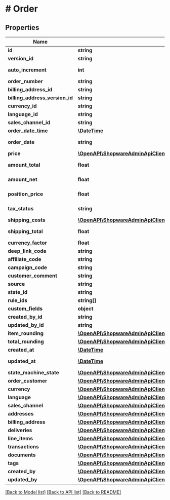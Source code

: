 # # Order

## Properties

Name | Type | Description | Notes
------------ | ------------- | ------------- | -------------
**id** | **string** |  | [optional]
**version_id** | **string** |  | [optional]
**auto_increment** | **int** |  | [optional] [readonly]
**order_number** | **string** |  | [optional]
**billing_address_id** | **string** |  |
**billing_address_version_id** | **string** |  | [optional]
**currency_id** | **string** |  |
**language_id** | **string** |  |
**sales_channel_id** | **string** |  |
**order_date_time** | [**\DateTime**](\DateTime.md) |  |
**order_date** | **string** |  | [optional] [readonly]
**price** | [**\OpenAPI\ShopwareAdminApiClient\Model\OrderJsonApiAllOfPrice**](OrderJsonApiAllOfPrice.md) |  | [optional]
**amount_total** | **float** |  | [optional] [readonly]
**amount_net** | **float** |  | [optional] [readonly]
**position_price** | **float** |  | [optional] [readonly]
**tax_status** | **string** |  | [optional] [readonly]
**shipping_costs** | [**\OpenAPI\ShopwareAdminApiClient\Model\OrderJsonApiAllOfShippingCosts**](OrderJsonApiAllOfShippingCosts.md) |  | [optional]
**shipping_total** | **float** |  | [optional] [readonly]
**currency_factor** | **float** |  |
**deep_link_code** | **string** |  | [optional]
**affiliate_code** | **string** |  | [optional]
**campaign_code** | **string** |  | [optional]
**customer_comment** | **string** |  | [optional]
**source** | **string** |  | [optional]
**state_id** | **string** |  |
**rule_ids** | **string[]** |  | [optional]
**custom_fields** | **object** |  | [optional]
**created_by_id** | **string** |  | [optional]
**updated_by_id** | **string** |  | [optional]
**item_rounding** | [**\OpenAPI\ShopwareAdminApiClient\Model\CurrencyJsonApiAllOfItemRounding**](CurrencyJsonApiAllOfItemRounding.md) |  |
**total_rounding** | [**\OpenAPI\ShopwareAdminApiClient\Model\CurrencyJsonApiAllOfItemRounding**](CurrencyJsonApiAllOfItemRounding.md) |  |
**created_at** | [**\DateTime**](\DateTime.md) |  | [readonly]
**updated_at** | [**\DateTime**](\DateTime.md) |  | [optional] [readonly]
**state_machine_state** | [**\OpenAPI\ShopwareAdminApiClient\Model\StateMachineState**](StateMachineState.md) |  | [optional]
**order_customer** | [**\OpenAPI\ShopwareAdminApiClient\Model\OrderCustomer**](OrderCustomer.md) |  | [optional]
**currency** | [**\OpenAPI\ShopwareAdminApiClient\Model\Currency**](Currency.md) |  | [optional]
**language** | [**\OpenAPI\ShopwareAdminApiClient\Model\Language**](Language.md) |  | [optional]
**sales_channel** | [**\OpenAPI\ShopwareAdminApiClient\Model\SalesChannel**](SalesChannel.md) |  | [optional]
**addresses** | [**\OpenAPI\ShopwareAdminApiClient\Model\OrderAddress[]**](OrderAddress.md) |  | [optional]
**billing_address** | [**\OpenAPI\ShopwareAdminApiClient\Model\OrderAddress**](OrderAddress.md) |  | [optional]
**deliveries** | [**\OpenAPI\ShopwareAdminApiClient\Model\OrderDelivery[]**](OrderDelivery.md) |  | [optional]
**line_items** | [**\OpenAPI\ShopwareAdminApiClient\Model\OrderLineItem[]**](OrderLineItem.md) |  | [optional]
**transactions** | [**\OpenAPI\ShopwareAdminApiClient\Model\OrderTransaction[]**](OrderTransaction.md) |  | [optional]
**documents** | [**\OpenAPI\ShopwareAdminApiClient\Model\Document[]**](Document.md) |  | [optional]
**tags** | [**\OpenAPI\ShopwareAdminApiClient\Model\Tag[]**](Tag.md) |  | [optional]
**created_by** | [**\OpenAPI\ShopwareAdminApiClient\Model\User**](User.md) |  | [optional]
**updated_by** | [**\OpenAPI\ShopwareAdminApiClient\Model\User**](User.md) |  | [optional]

[[Back to Model list]](../../README.md#models) [[Back to API list]](../../README.md#endpoints) [[Back to README]](../../README.md)
